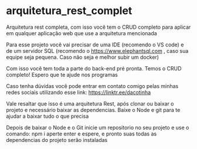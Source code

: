 # arquitetura_rest_complet
Arquitetura rest completa, com isso você tem o CRUD completo para aplicar em qualquer aplicação web que use a arquitetura mencionada

Para esse projeto você vai precisar de uma IDE (recomendo o VS code) e de um servidor SQL (recomendo o https://www.elephantsql.com , caso sua equipe seja pequena. Caso não seja 
e melhor subir um docker)

Com isso você tem toda a parte do back-end pré pronta. Temos o CRUD completo! Espero que te ajude nos programas 

Caso tenha dúvidas você pode entrar em contato comigo pelas minhas redes sociais utilizando esse link: https://linktr.ee/dacotinha

Vale resaltar que isso é uma arquitetura Rest, após clonar ou baixar o projeto e necessário baixar as dependencias. Baixe o Node e git para te ajudar a baixar tudo o que precisa

Depois de baixar o Node e o Git inicie um repositorio no seu projeto e use o comando: npm i aperte enter e espere, e pronto suas todas as dependencias do projeto serão instaladas
